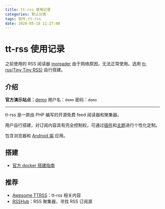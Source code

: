 ```yaml
---
title: tt-rss 使用记录
categories: 默认分类
tags: 软件,tt-rss
date: 2020-05-18 11:27:00
---
```

# tt-rss 使用记录

之前使用的 RSS 阅读器 [inoreader](https://www.inoreader.com/) 由于网络原因，无法正常使用。选用 [tt-rss(Tiny Tiny RSS)](https://tt-rss.org/)  自行搭建。

## 介绍

**官方演示站点：**[demo](https://srv.tt-rss.org/tt-rss/) 用户名：`demo` 密码：`demo`

---

tt-rss 是一款由 PHP 编写的开源免费 feed 阅读器和聚集器。

用户自行搭建，对订阅内容具有完全控制权，可通过[插件](https://tt-rss.org/wiki/Plugins)和[主题](https://tt-rss.org/wiki/Themes)进行个性化定制。

包含浏览器和 [Android 端](https://srv.tt-rss.org/fdroid/#org.fox.ttrss) 应用。

## 搭建

- [官方 docker 搭建指南](https://git.tt-rss.org/fox/ttrss-docker-compose/src/static-dockerhub)

## 推荐

- [Awesome TTRSS](http://ttrss.henry.wang/)：tt-rss 相关内容
- [RSSHub](https://docs.rsshub.app/en/)：RSS 聚集器，寻找 RSS 订阅源